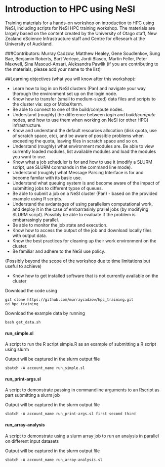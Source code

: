 # Introduction to HPC using NeSI

Training materials for a hands-on workshop on introduction to HPC using NeSI, including scripts for NeSI HPC training workshop. The materials are largely based on the content created by the University of Otago staff, New Zealand eScience Infrastructure staff and Centre for eResearh at the University of Auckland.

###Contributors: Murray Cadzow, Matthew Healey, Gene Soudlenkov, Sung Bae, Benjamin Roberts,  Bart Verleye, Jordi Blasco, Martin Feller, Peter Maxwell, Sina Masoud-Ansari, Aleksandra Pawlik
(if you are contributing to the materials, please add your name to the list)


##Learning objectives (what you will know after this workshop):

* Learn how to log in on NeSI clusters (Pan) and navigate your  way thorough the environment set up on the login node.
* Know how to transfer (small to medium-sized) data files and scripts to the cluster via: scp or MobaXterm. 
* Be able to connect to one of the build/compute nodes.
* Understand (roughly) the difference between *login* and *build*/*compute* nodes, and how to use them when working on NeSI (or other HPC) infrastructure.
* Know and understand the default resources allocation (disk quota, use of scratch space, etc), and be aware of possible problems when exceeding the quota, leaving files in scratch space and so on.
* Understand (roughly) what environment modules are. Be able to view currently loaded modules, list available modules and load the modules you want to use.
* Know what a job scheduler is for and how to use it (modify a SLURM script, use SLURM commands in the command line mode).
* Understand (roughly) what Message Parsing Interface is for and become familar with its basic use.
* Understand what queuing system is and become aware of the impact of submitting jobs to different typse of queues.
* Be able to submit a job on a NeSI cluster (Pan) - based on the provided example using R scripts.
* Understand the avdantages of using parallelism computational work, and deploy it in the case of embarrasinly prallel jobs (by modifying SLURM script). Possibly be able to evaluate if the problem is embarrasingly parallel.
* Be able to monitor the job state and execution.
* Know how to access the output of the job and download locally files with output data.
* Know the best practices for cleaning up their work environment on the cluster.
* Be familiar and adhere to the NeSI use policy.

(Possibly beyond the scope of the workshop due to time limitations but useful to achieve)
* Know how to get installed software that is not currently available on the cluster
  

Download the code using
```
git clone https://github.com/murraycadzow/hpc_training.git
cd hpc_training
```

Download the example data by running
```
bash get_data.sh
```


#### run_simple.sl

A script to run the R script simple.R as an example of submitting a R script using slurm

Output will be captured in the slurm output file

```
sbatch -A account_name run_simple.sl
```

#### run_print-args.sl

A script to demonstrate passing in commandline arguments to an Rscript as part submitting a slurm job

Output will be captured in the slurm output file

```
sbatch -A account_name run_print-args.sl first second third
```


#### run_array-analysis

A script to demonstrate using a slurm array job to run an analysis in parallel on different input datasets

Output will be captured in the slurm output file

```
sbatch -A account_name run_array-analysis.sl
```


